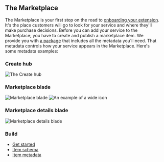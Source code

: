
<tags
    ms.service="portalfx"
    ms.workload="portalfx"
    ms.tgt_pltfrm="portalfx"
    ms.devlang="portalfx"
    ms.topic="get-started-article"
    ms.date="07/23/2015" 
    ms.author="mattshel"/> 

## The Marketplace ##

The Marketplace is your first stop on the road to [onboarding your extension](gallery-overview). It's the place customers will go to look for your service and where they'll make purchase decisions. Before you can add your service to the Marketplace, you have to create and publish a marketplace item. We provide you with [a package](gallery-items) that includes all the metadata you'll need. That metadata controls how your service appears in the Marketplace. Here's some metadata examples:

### Create hub ###

![The Create hub][Create_hub]

### Marketplace blade ###

![Marketplace blade][Marketplace_blade]
![An example of a wide icon][wide_icons]

### Marketplace details blade ###

![Marketplace details blade][Marketplace_details]

### Build ###

- [Get started](gallery-overview)
- [Item schema](gallery-items)
- [Item metadata](gallery-metadata)




[Create_hub]: ../media/portalfx-ux-gallery/Create_hub.JPG
[Marketplace_blade]: ../media/portalfx-ux-gallery/Marketplace_blade.JPG
[wide_icons]: ../media/portalfx-ux-gallery/wide_icons.JPG
[Marketplace_details]: ../media/portalfx-ux-gallery/Marketplace_details.JPG